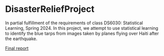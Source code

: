 # DisasterReliefProject
In partial fulfillment of the requirements of class DS6030: Statistical Learning, Spring 2024. In this project, we attempt to use statistical learning to identify the blue tarps from images taken by planes flying over Haiti after the earthquake.

[Final report](https://github.com/oatmeelsquares/DisasterReliefProject/blob/main/Deliverables/DisasterReliefProject.pdf)
